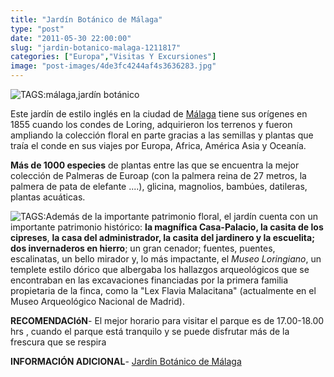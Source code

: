 ```yaml
---
title: "Jardín Botánico de Málaga"
type: "post"
date: "2011-05-30 22:00:00"
slug: "jardin-botanico-malaga-1211817"
categories: ["Europa","Visitas Y Excursiones"]
image: "post-images/4de3fc4244af4s3636283.jpg"
---
```


![ TAGS:málaga,jardín botánico](post-images/4de3fc4244af4s3636283.jpg "jardín botánico by missviajes")  
  
Este jardín de estilo inglés en la ciudad de [Málaga](http://www.missviajes.com/malaga-1200141) tiene sus orígenes en 1855 cuando los condes de Loring, adquirieron los terrenos y fueron ampliando la colección floral en parte gracias a las semillas y plantas que traía el conde en sus viajes por Europa, Africa, América Asia y Oceanía.  
  
   
  
**Más de 1000 especies** de plantas entre las que se encuentra la mejor colección de Palmeras de Euroap (con la palmera reina de 27 metros, la palmera de pata de elefante ....), glicina, magnolios, bambúes, datileras, plantas acuáticas.  
  
![ TAGS:](post-images/4de3fc0b2fb4ds3585803.jpg "jardín botánico by missviajes")Además de la importante patrimonio floral, el jardín cuenta con un importante patrimonio histórico:  **la magnífica Casa-Palacio, la casita de los cipreses**, **la casa del administrador, la casita del jardinero y la escuelita; dos invernaderos en hierro**; un gran cenador; fuentes, puentes, escalinatas, un bello mirador y, lo más impactante, el *Museo Loringiano*, un templete estilo dórico que albergaba los hallazgos arqueológicos que se encontraban en las excavaciones financiadas por la primera familia propietaria de la finca, como la "Lex Flavia Malacitana" (actualmente en el Museo Arqueológico Nacional de Madrid).  
  
**RECOMENDACIóN**- El mejor horario para visitar el parque es de 17.00-18.00 hrs , cuando el parque está tranquilo y se puede disfrutar más de la frescura que se respira

**INFORMACIÓN ADICIONAL**- [Jardín Botánico de Málaga](http://laconcepcion.malaga.eu/opencms/opencms/laconcepcion/portal/portada)